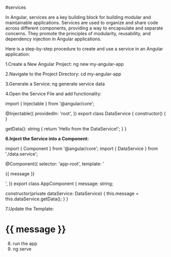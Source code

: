 #services

In Angular, services are a key building block for building modular and maintainable applications.
Services are used to organize and share code across different components, providing a way to encapsulate and separate concerns.
They promote the principles of modularity, reusability, and dependency injection in Angular applications.

Here is a step-by-step procedure to create and use a service in an Angular application:

1.Create a New Angular Project:
ng new my-angular-app

2.Navigate to the Project Directory:
cd my-angular-app

3.Generate a Service:
ng generate service data

4.Open the Service File and add functionality:

import { Injectable } from '@angular/core';

@Injectable({
  providedIn: 'root',
})
export class DataService {
  constructor() { }

  getData(): string {
    return 'Hello from the DataService!';
  }
}


**6.Inject the Service into a Component:**

import { Component } from '@angular/core';
import { DataService } from './data.service';

@Component({
  selector: 'app-root',
  template: '<p>{{ message }}</p>',
})
export class AppComponent {
  message: string;

  constructor(private dataService: DataService) {
    this.message = this.dataService.getData();
  }
}


7.Update the Template:
<h1>{{ message }}</h1>

8. run the app
9. ng serve
